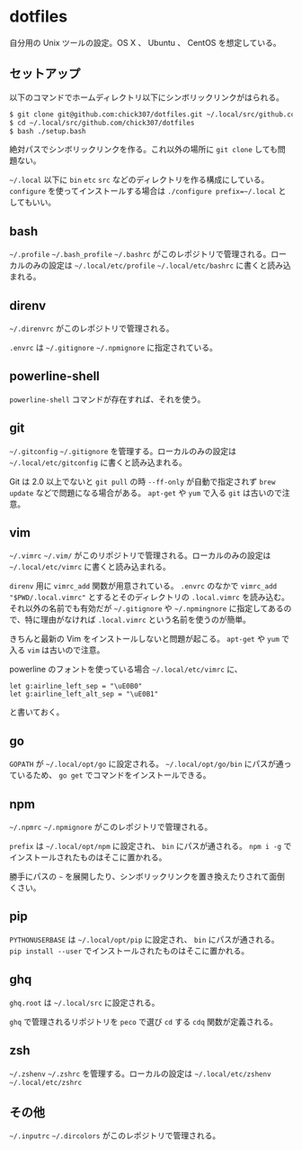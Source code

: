 # dotfiles

自分用の Unix ツールの設定。OS X 、 Ubuntu 、 CentOS を想定している。

## セットアップ

以下のコマンドでホームディレクトリ以下にシンボリックリンクがはられる。

```sh
$ git clone git@github.com:chick307/dotfiles.git ~/.local/src/github.com/chick307/dotfiles
$ cd ~/.local/src/github.com/chick307/dotfiles
$ bash ./setup.bash
```

絶対パスでシンボリックリンクを作る。これ以外の場所に `git clone` しても問題ない。

`~/.local` 以下に `bin` `etc` `src` などのディレクトリを作る構成にしている。 `configure` を使ってインストールする場合は `./configure prefix=~/.local` としてもいい。

## bash

`~/.profile` `~/.bash_profile` `~/.bashrc` がこのレポジトリで管理される。ローカルのみの設定は `~/.local/etc/profile` `~/.local/etc/bashrc` に書くと読み込まれる。

## direnv

`~/.direnvrc` がこのレポジトリで管理される。

`.envrc` は `~/.gitignore` `~/.npmignore` に指定されている。

## powerline-shell

`powerline-shell` コマンドが存在すれば、それを使う。

## git

`~/.gitconfig` `~/.gitignore` を管理する。ローカルのみの設定は `~/.local/etc/gitconfig` に書くと読み込まれる。

Git は 2.0 以上でないと `git pull` の時 `--ff-only` が自動で指定されず `brew update` などで問題になる場合がある。 `apt-get` や `yum` で入る `git` は古いので注意。

## vim

`~/.vimrc` `~/.vim/` がこのリポジトリで管理される。ローカルのみの設定は `~/.local/etc/vimrc` に書くと読み込まれる。

`direnv` 用に `vimrc_add` 関数が用意されている。 `.envrc` のなかで `vimrc_add "$PWD/.local.vimrc"` とするとそのディレクトリの `.local.vimrc` を読み込む。 それ以外の名前でも有効だが `~/.gitignore` や `~/.npmingnore` に指定してあるので、特に理由がなければ `.local.vimrc` という名前を使うのが簡単。

きちんと最新の Vim をインストールしないと問題が起こる。 `apt-get` や `yum` で入る `vim` は古いので注意。

powerline のフォントを使っている場合 `~/.local/etc/vimrc` に、

```vim
let g:airline_left_sep = "\uE0B0"
let g:airline_left_alt_sep = "\uE0B1"
```

と書いておく。

## go

`GOPATH` が `~/.local/opt/go` に設定される。 `~/.local/opt/go/bin` にパスが通っているため、 `go get` でコマンドをインストールできる。

## npm

`~/.npmrc` `~/.npmignore` がこのレポジトリで管理される。

`prefix` は `~/.local/opt/npm` に設定され、 `bin` にパスが通される。 `npm i -g` でインストールされたものはそこに置かれる。

勝手にパスの `~` を展開したり、シンボリックリンクを置き換えたりされて面倒くさい。

## pip

`PYTHONUSERBASE` は `~/.local/opt/pip` に設定され、 `bin` にパスが通される。 `pip install --user` でインストールされたものはそこに置かれる。

## ghq

`ghq.root` は `~/.local/src` に設定される。

`ghq` で管理されるリポジトリを `peco` で選び `cd` する `cdq` 関数が定義される。

## zsh

`~/.zshenv` `~/.zshrc` を管理する。ローカルの設定は `~/.local/etc/zshenv` `~/.local/etc/zshrc`

## その他

`~/.inputrc` `~/.dircolors` がこのレポジトリで管理される。
